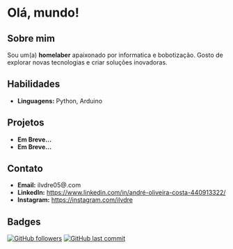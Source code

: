 #  Olá, mundo!

## Sobre mim
Sou um(a) **homelaber** apaixonado por informatica e bobotização. Gosto de explorar novas tecnologias e criar soluções inovadoras.

## Habilidades
* **Linguagens:** Python, Arduino

## Projetos
* **Em Breve...** 
* **Em Breve...** 

## Contato
* **Email:** ilvdre05@.com
* **LinkedIn:** https://www.linkedin.com/in/andré-oliveira-costa-440913322/
* **Instagram:** https://instagram.com/ilvdre

## Badges
[![GitHub followers](https://img.shields.io/github/followers/ilvdre?style=flat-square)](https://github.com/ilvdre?tab=followers)
[![GitHub last commit](https://img.shields.io/github/last-commit/ilvdre/ilvdre?style=flat-square)](https://github.com/ilvdre/ilvdre)

